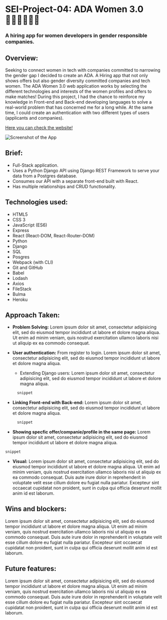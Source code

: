 # **SEI-Project-04: ADA  Women 3.0** 👩🏽‍💻👩🏻‍💻

### A hiring app for women developers in gender responsible companies.

## Overview:
Seeking to connect women in tech with companies committed to narrowing the gender gap I decided to create an ADA. A Hiring app that not only shows offers but also gender diversity committed companies and tech women. The ADA Women 3.0 web application works by selecting the different technologies and interests of the women profiles and offers to make matches! During this project, I had the chance to reinforce my knowledge in Front-end and Back-end developing languages to solve a real-world problem that has concerned me for a long while. At the same time, I could create an authentication with two different types of users (applicants and companies).

[Here you can check the website!](https://ada-women30.herokuapp.com/#/offers)

![Screenshot of the App](https://imgur.com/P4PKrQu.jpg)

## Brief:
- Full-Stack application.
- Uses a Python Django API using Django REST Framework to serve your data from a Postgres database.
- Consumes our API with a separate front-end  built with React.
- Has multiple relationships and CRUD functionality.

## Technologies used:
- HTML5
- CSS 3
- JavaScript (ES6)
- Express
- React (React-DOM, React-Router-DOM)
- Python
- Django
- SQL
- Posgres
- Webpack (with CLI)
- Git and GitHub
- Babel
- Lodash
- Axios
- FileStack
- Bulma
- Heroku

## Approach Taken:
- **Problem Solving:** Lorem ipsum dolor sit amet, consectetur adipisicing elit, sed do eiusmod tempor incididunt ut labore et dolore magna aliqua. Ut enim ad minim veniam, quis nostrud exercitation ullamco laboris nisi ut aliquip ex ea commodo consequat.
- **User authentication:** From register to login. Lorem ipsum dolor sit amet, consectetur adipisicing elit, sed do eiusmod tempor incididunt ut labore et dolore magna aliqua.
  - Extending Django users: Lorem ipsum dolor sit amet, consectetur adipisicing elit, sed do eiusmod tempor incididunt ut labore et dolore magna aliqua.
  ```javascript
    snippet
  ```
- **Linking Front-end with Back-end:** Lorem ipsum dolor sit amet, consectetur adipisicing elit, sed do eiusmod tempor incididunt ut labore et dolore magna aliqua.

  ```javascript
    snippet
  ```
-  **Showing specfic offer/companie/profile in the same page:** Lorem ipsum dolor sit amet, consectetur adipisicing elit, sed do eiusmod tempor incididunt ut labore et dolore magna aliqua.
  ```javascript
  snippet
  ```
- **Visual:** Lorem ipsum dolor sit amet, consectetur adipisicing elit, sed do eiusmod tempor incididunt ut labore et dolore magna aliqua. Ut enim ad minim veniam, quis nostrud exercitation ullamco laboris nisi ut aliquip ex ea commodo consequat. Duis aute irure dolor in reprehenderit in voluptate velit esse cillum dolore eu fugiat nulla pariatur. Excepteur sint occaecat cupidatat non proident, sunt in culpa qui officia deserunt mollit anim id est laborum.

## Wins and blockers:
Lorem ipsum dolor sit amet, consectetur adipisicing elit, sed do eiusmod tempor incididunt ut labore et dolore magna aliqua. Ut enim ad minim veniam, quis nostrud exercitation ullamco laboris nisi ut aliquip ex ea commodo consequat. Duis aute irure dolor in reprehenderit in voluptate velit esse cillum dolore eu fugiat nulla pariatur. Excepteur sint occaecat cupidatat non proident, sunt in culpa qui officia deserunt mollit anim id est laborum.

## Future features:
Lorem ipsum dolor sit amet, consectetur adipisicing elit, sed do eiusmod tempor incididunt ut labore et dolore magna aliqua. Ut enim ad minim veniam, quis nostrud exercitation ullamco laboris nisi ut aliquip ex ea commodo consequat. Duis aute irure dolor in reprehenderit in voluptate velit esse cillum dolore eu fugiat nulla pariatur. Excepteur sint occaecat cupidatat non proident, sunt in culpa qui officia deserunt mollit anim id est laborum.
